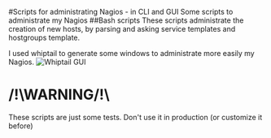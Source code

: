 #Scripts for administrating Nagios - in CLI and GUI 
Some scripts to administrate my Nagios
##Bash scripts
These scripts administrate the creation of new hosts, by parsing and asking service templates and hostgroups template.

I used whiptail to generate some windows to administrate more easily my Nagios.
![Whiptail GUI](http://i.imgur.com/uCNwLwX.png)

# /!\WARNING/!\
These scripts are just some tests. Don't use it in production (or customize it before)